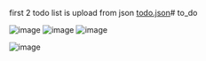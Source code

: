 first 2 todo list is upload from json 
[todo.json](https://github.com/user-attachments/files/19337903/todo.json)# to_do

![image](https://github.com/user-attachments/assets/f58e7e22-0b48-4739-9b9c-07162ce5fa2d)
![image](https://github.com/user-attachments/assets/c88e76a3-2880-4f4b-b445-2d68cc7b2127)
![image](https://github.com/user-attachments/assets/c0844be4-ce19-439e-aab7-e20f4b3c2ddf)

![image](https://github.com/user-attachments/assets/3fd22808-1df3-40f5-8e86-9e17f7bfd571)




